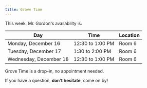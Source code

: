 ```yaml
---
title: Grove Time
---
```

This week, Mr. Gordon's availability is:

Day|Time|Location
-|-|-
Monday, December 16|12:30 to 1:00 PM|Room 6
Tuesday, December 17|1:30 to 2:00 PM|Room 6
Wednesday, December 18|12:30 to 1:00 PM|Room 6

Grove Time is a drop-in, no appointment needed.

If you have a question, **don't hesitate**, come on by!
